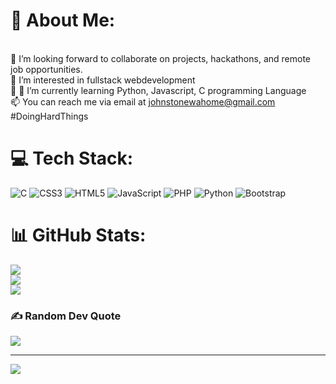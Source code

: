 # 💫 About Me:
<br>👯 I’m looking forward to collaborate on projects, hackathons, and remote job opportunities.
<br>👀 I’m interested in fullstack webdevelopment
<br>🌱 🌱 I’m currently learning Python, Javascript, C programming Language
<br>📫 You can reach me via email at johnstonewahome@gmail.com
<br>#DoingHardThings


# 💻 Tech Stack:
![C](https://img.shields.io/badge/c-%2300599C.svg?style=for-the-badge&logo=c&logoColor=white) ![CSS3](https://img.shields.io/badge/css3-%231572B6.svg?style=for-the-badge&logo=css3&logoColor=white) ![HTML5](https://img.shields.io/badge/html5-%23E34F26.svg?style=for-the-badge&logo=html5&logoColor=white) ![JavaScript](https://img.shields.io/badge/javascript-%23323330.svg?style=for-the-badge&logo=javascript&logoColor=%23F7DF1E) ![PHP](https://img.shields.io/badge/php-%23777BB4.svg?style=for-the-badge&logo=php&logoColor=white) ![Python](https://img.shields.io/badge/python-3670A0?style=for-the-badge&logo=python&logoColor=ffdd54) ![Bootstrap](https://img.shields.io/badge/bootstrap-%23563D7C.svg?style=for-the-badge&logo=bootstrap&logoColor=white)
# 📊 GitHub Stats:
![](https://github-readme-stats.vercel.app/api?username=johnstonew&theme=dark&hide_border=false&include_all_commits=false&count_private=false)<br/>
![](https://github-readme-streak-stats.herokuapp.com/?user=johnstonew&theme=dark&hide_border=false)<br/>
![](https://github-readme-stats.vercel.app/api/top-langs/?username=johnstonew&theme=dark&hide_border=false&include_all_commits=false&count_private=false&layout=compact)

### ✍️ Random Dev Quote
![](https://quotes-github-readme.vercel.app/api?type=horizontal&theme=radical)

---
[![](https://visitcount.itsvg.in/api?id=johnstonew&icon=0&color=0)](https://visitcount.itsvg.in)

<!-- Proudly created with GPRM ( https://gprm.itsvg.in ) -->
